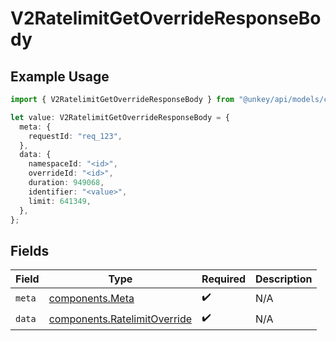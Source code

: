 # V2RatelimitGetOverrideResponseBody

## Example Usage

```typescript
import { V2RatelimitGetOverrideResponseBody } from "@unkey/api/models/components";

let value: V2RatelimitGetOverrideResponseBody = {
  meta: {
    requestId: "req_123",
  },
  data: {
    namespaceId: "<id>",
    overrideId: "<id>",
    duration: 949068,
    identifier: "<value>",
    limit: 641349,
  },
};
```

## Fields

| Field                                                                        | Type                                                                         | Required                                                                     | Description                                                                  |
| ---------------------------------------------------------------------------- | ---------------------------------------------------------------------------- | ---------------------------------------------------------------------------- | ---------------------------------------------------------------------------- |
| `meta`                                                                       | [components.Meta](../../models/components/meta.md)                           | :heavy_check_mark:                                                           | N/A                                                                          |
| `data`                                                                       | [components.RatelimitOverride](../../models/components/ratelimitoverride.md) | :heavy_check_mark:                                                           | N/A                                                                          |